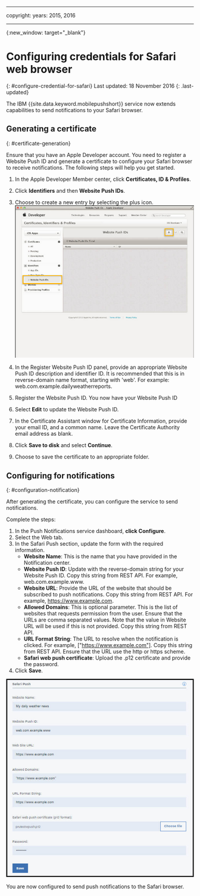 
---

copyright:
years: 2015, 2016

---

{:new_window: target="_blank"}
# Configuring credentials for Safari web browser
{: #configure-credential-for-safari}
Last updated: 18 November 2016
{: .last-updated}

The IBM {{site.data.keyword.mobilepushshort}} service now extends capabilities to send notifications to your Safari browser. 

## Generating a certificate
  {: #certificate-generation}

Ensure that you have an Apple Developer account. You need to register a Website Push ID and generate a certificate to configure your Safari browser to receive notifications. The following steps will help you get started.

1. In the Apple Developer Member center, click **Certificates, ID & Profiles**. 
2. Click **Identifiers** and then **Website Push IDs**.
3. Choose to create a new entry by selecting the plus icon.
  ![Push dashboard](images/safari_1.jpg)

4. In the Register Website Push ID panel, provide an appropriate Website Push ID description and identifier ID. It is recommended that this is in reverse-domain name format, starting with 'web'. For example: web.com.example.dailyweatherreports.
5. Register the Website Push ID. You now have your Website Push ID 
6. Select **Edit** to update the Website Push ID.
7. In the Certificate Assistant window for Certificate Information, provide your email ID, and a common name. Leave the Certificate Authority email address as blank.
8. Click **Save to disk** and select **Continue**.
9. Choose to save the certificate to an appropriate folder.


## Configuring for notifications
  {: #configuration-notification}
 
After generating the certificate, you can configure the service to send notifications. 

Complete the steps:

1. In the Push Notifications service dashboard, **click Configure**. 
2. Select the Web tab. 
3. In the Safari Push section, update the form with the required information. 
	- **Website Name**: This is the name that you have provided in the Notification center.
	- **Website Push ID**: Update with the reverse-domain string for your Website Push ID. Copy this string from REST API. For example, web.com.example.www.
	- **Website URL**: Provide the URL of the website that should be subscribed to push notifications. Copy this string from REST API. For example, https://www.example.com.
	- **Allowed Domains**: This is optional parameter. This is the list of websites that requests permission from the user. Ensure that the URLs are comma separated values. Note that the value in Website URL will be used if this is not provided. Copy this string from REST API.
	- **URL Format String**: The URL to resolve when the notification is clicked. For example, ["https://www.example.com"]. Copy this string from REST API. Ensure that the URL use the http or https scheme.
	- **Safari web push certificate**: Upload the .p12 certificate and provide the password.
4. Click **Save**.	

![Push dashboard](images/push_configure_safari.jpg)	

You are now configured to send push notifications to the Safari browser.

	